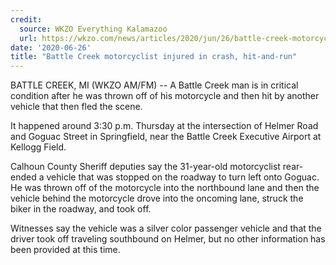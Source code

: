 ```yaml
---
credit:
  source: WKZO Everything Kalamazoo
  url: https://wkzo.com/news/articles/2020/jun/26/battle-creek-motorcyclist-injured-in-crash-hit-and-run/1033428/
date: '2020-06-26'
title: "Battle Creek motorcyclist injured in crash, hit-and-run"
---
```

BATTLE CREEK, MI (WKZO AM/FM) -- A Battle Creek man is in critical condition after he was thrown off of his motorcycle and then hit by another vehicle that then fled the scene.

It happened around 3:30 p.m. Thursday at the intersection of Helmer Road and Goguac Street in Springfield, near the Battle Creek Executive Airport at Kellogg Field.

Calhoun County Sheriff deputies say the 31-year-old motorcyclist rear-ended a vehicle that was stopped on the roadway to turn left onto Goguac. He was thrown off of the motorcycle into the northbound lane and then the vehicle behind the motorcycle drove into the oncoming lane, struck the biker in the roadway, and took off.

Witnesses say the vehicle was a silver color passenger vehicle and that the driver took off traveling southbound on Helmer, but no other information has been provided at this time.
